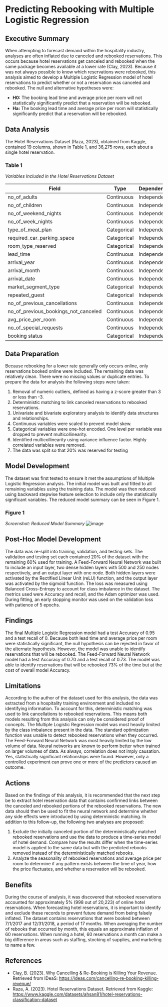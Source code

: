 # Predicting Rebooking with Multiple Logistic Regression

## Executive Summary
When attempting to forecast demand within the hospitality industry, analyses are often inflated due to canceled and rebooked reservations. This occurs because hotel reservations get canceled and rebooked when the same package becomes available at a lower rate (Clay, 2023). Because it was not always possible to know which reservations were rebooked, this analysis aimed to develop a Multiple Logistic Regression model of hotel reservations to predict whether or not a reservation was canceled and rebooked. The null and alternative hypotheses were:
* **H0:** The booking lead time and average price per room will not statistically significantly predict that a reservation will be rebooked.
* **Ha:** The booking lead time and average price per room will statistically significantly predict that a reservation will be rebooked.

## Data Analysis
The Hotel Reservations Dataset (Raza, 2023), obtained from Kaggle, contained 19 columns, shown in Table 1, and 36,275 rows, each about a single hotel reservation.

### Table 1
*Variables Included in the Hotel Reservations Dataset*

| Field | Type | Dependency |
| ----- | ---- | ---------- |
| no_of_adults | Continuous | Independent |
| no_of_children | Continuous | Independent |
| no_of_weekend_nights | Continuous | Independent |
| no_of_week_nights | Continuous | Independent |
| type_of_meal_plan | Categorical | Independent |
| required_car_parking_space | Categorical | Independent |
| room_type_reserved | Categorical | Independent |
| lead_time | Continuous | Independent |
| arrival_year | Continuous | Independent |
| arrival_month | Continuous | Independent |
| arrival_date | Continuous | Independent |
| market_segment_type | Categorical | Independent |
| repeated_guest | Categorical | Independent |
| no_of_previous_cancellations | Continuous | Independent |
| no_of_previous_bookings_not_canceled | Continuous | Independent |
| avg_price_per_room | Continuous | Independent |
| no_of_special_requests | Continuous | Independent |
| booking status | Categorical | Independent |

## Data Preparation
Because rebooking for a lower rate generally only occurs online, only reservations booked online were included. The remaining data was relatively clean. There were no missing values or duplicate entries. To prepare the data for analysis the following steps were taken:
1. Removal of numeric outliers, defined as having a z-score greater than 3 or less than -3.
2. Deterministic matching to link canceled reservations to rebooked reservations.
3. Univariate and bivariate exploratory analysis to identify data structures and relationships.
4. Continuous variables were scaled to prevent model skew.
5. Categorical variables were one-hot encoded. One level per variable was dropped to prevent multicollinearity.
6. Identified multicollinearity using variance influence factor. Highly correlated variables were removed.
7. The data was split so that 20% was reserved for testing

## Model Development
The dataset was first tested to ensure it met the assumptions of Multiple Logistic Regression analysis. The initial model was built and fitted to all remaining variables using the training data. The model was then reduced using backward stepwise feature selection to include only the statistically significant variables. The reduced model summary can be seen in Figure 1.

### Figure 1
*Screenshot: Reduced Model Summary*
![image](https://github.com/heathermrauch/MS_DA-capstone/assets/81587916/5b0baef5-827e-4b63-b5dd-93c958642d1a)

## Post-Hoc Model Development
The data was re-split into training, validation, and testing sets. The validation and testing set each contained 20% of the dataset with the remaining 60% used for training. A Feed-Forward Neural Network was built to include an input layer, two dense hidden layers with 500 and 250 nodes respectively, and an output layer with one node. Both hidden layers were activated by the Rectified Linear Unit (reLU) function, and the output layer was activated by the sigmoid function. The loss was measured using Balanced Cross-Entropy to account for class imbalance in the dataset. The metrics used were Accuracy and recall, and the Adam optimizer was used. During fitting, an early stopping monitor was used on the validation loss with patience of 5 epochs.

## Findings
The final Multiple Logistic Regression model had a test Accuracy of 0.95 and a test recall of 0. Because both lead time and average price per room were statistically significant, the null hypothesis can be rejected in favor of the alternate hypothesis. However, the model was unable to identify reservations that will be rebooked. The Feed-Forward Neural Network model had a test Accuracy of 0.70 and a test recall of 0.73. The model was able to identify reservations that will be rebooked 73% of the time but at the cost of overall model Accuracy.

## Limitations
According to the author of the dataset used for this analysis, the data was extracted from a hospitality training environment and included no identifying information. To account for this, deterministic matching was used to link cancellations to rebooked reservations. This means both models resulting from this analysis can only be considered proof of concepts. The Multiple Logistic Regression model was most heavily limited by the class imbalance present in the data. The standard optimization function was unable to detect rebooked reservations when they occurred. The Feed-Forward Neural Network was most heavily limited by the low volume of data. Neural networks are known to perform better when trained on larger volumes of data. As always, correlation does not imply causation. Yes, statistically significant relationships were found. However, only a controlled experiment can prove one or more of the predictors caused an outcome. 

## Actions
Based on the findings of this analysis, it is recommended that the next step be to extract hotel reservation data that contains confirmed links between the canceled and rebooked portions of the rebooked reservations. The new data should then be used to fit the neural network and determine whether any side effects were introduced by using deterministic matching. In addition to this follow-up, the following two analyses are proposed:
1. Exclude the initially canceled portion of the deterministically matched rebooked reservations and use the data to produce a time-series model of hotel demand. Compare how the results differ when the time-series model is applied to the same data but with the predicted rebooks removed instead of the deterministically matched rebooks.
2. Analyze the seasonality of rebooked reservations and average price per room to determine if any pattern exists between the time of year, how the price fluctuates, and whether a reservation will be rebooked.

## Benefits
During the course of analysis, it was discovered that rebooked reservations accounted for approximately 5% (998 out of 20,223) of online hotel reservations. When forecasting hotel reservations, it is important to identify and exclude these records to prevent future demand from being falsely inflated. The dataset contains reservations that were booked between 7/1/2017 and 12/31/2018, a period of 17 months. When averaging the number of rebooks that occurred by month, this equals an approximate inflation of 60 reservations. When running a hotel, 60 reservations a month can make a big difference in areas such as staffing, stocking of supplies, and marketing to name a few.

## References
* Clay, B. (2023). Why Cancelling & Re-Booking is Killing Your Revenue. Retrieved from IDeaS: https://ideas.com/cancelling-re-booking-killing-revenue/
* Raza, A. (2023). Hotel Reservations Dataset. Retrieved from Kaggle: https://www.kaggle.com/datasets/ahsan81/hotel-reservations-classification-dataset
